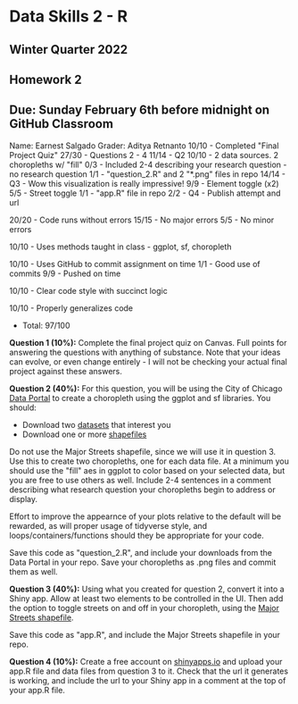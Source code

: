 # Data Skills 2 - R
## Winter Quarter 2022

## Homework 2
## Due: Sunday February 6th before midnight on GitHub Classroom
Name: Earnest Salgado
Grader: Aditya Retnanto
10/10 - Completed "Final Project Quiz"
27/30 - Questions 2 - 4
	11/14 - Q2
		10/10 - 2 data sources. 2 choropleths w/ "fill"
		0/3  - Included 2-4 describing your research question - no research question
		1/1  - "question_2.R" and 2 "*.png" files in repo
	14/14 - Q3 - Wow this visualization is really impressive!
	 	9/9 - Element toggle (x2) 
	 	5/5 - Street toggle
		1/1 - "app.R" file in repo
	2/2 - Q4 - Publish attempt and url
	
20/20 - Code runs without errors
  15/15 - No major errors
	5/5 - No minor errors
	
10/10 - Uses methods taught in class
	- ggplot, sf, choropleth

10/10 - Uses GitHub to commit assignment on time
	1/1 - Good use of commits
	9/9 - Pushed on time

10/10 - Clear code style with succinct logic

10/10 - Properly generalizes code

- Total: 97/100

__Question 1 (10%):__ Complete the final project quiz on Canvas.  Full points for answering the questions with anything of substance.  Note that your ideas can evolve, or even change entirely - I will not be checking your actual final project against these answers.

__Question 2 (40%):__ For this question, you will be using the City of Chicago [Data Portal](https://data.cityofchicago.org) to create a choropleth using the ggplot and sf libraries.  You should:
  * Download two [datasets](https://data.cityofchicago.org/browse?limitTo=datasets) that interest you
  * Download one or more [shapefiles](https://data.cityofchicago.org/browse?tags=shapefiles)

Do not use the Major Streets shapefile, since we will use it in question 3.  Use this to create two choropleths, one for each data file.  At a minimum you should use the "fill" aes in ggplot to color based on your selected data, but you are free to use others as well.  Include 2-4 sentences in a comment describing what research question your choropleths begin to address or display.

Effort to improve the appearnce of your plots relative to the default will be rewarded, as will proper usage of tidyverse style, and loops/containers/functions should they be appropriate for your code.

Save this code as "question_2.R", and include your downloads from the Data Portal in your repo.  Save your choropleths as .png files and commit them as well.

__Question 3 (40%):__ Using what you created for question 2, convert it into a Shiny app.  Allow at least two elements to be controlled in the UI.  Then add the option to toggle streets on and off in your choropleth, using the [Major Streets shapefile](https://data.cityofchicago.org/Transportation/Major-Streets/ueqs-5wr6).  

Save this code as "app.R", and include the Major Streets shapefile in your repo.

__Question 4 (10%):__ Create a free account on [shinyapps.io](https://www.shinyapps.io/) and upload your app.R file and data files from question 3 to it.  Check that the url it generates is working, and include the url to your Shiny app in a comment at the top of your app.R file.
